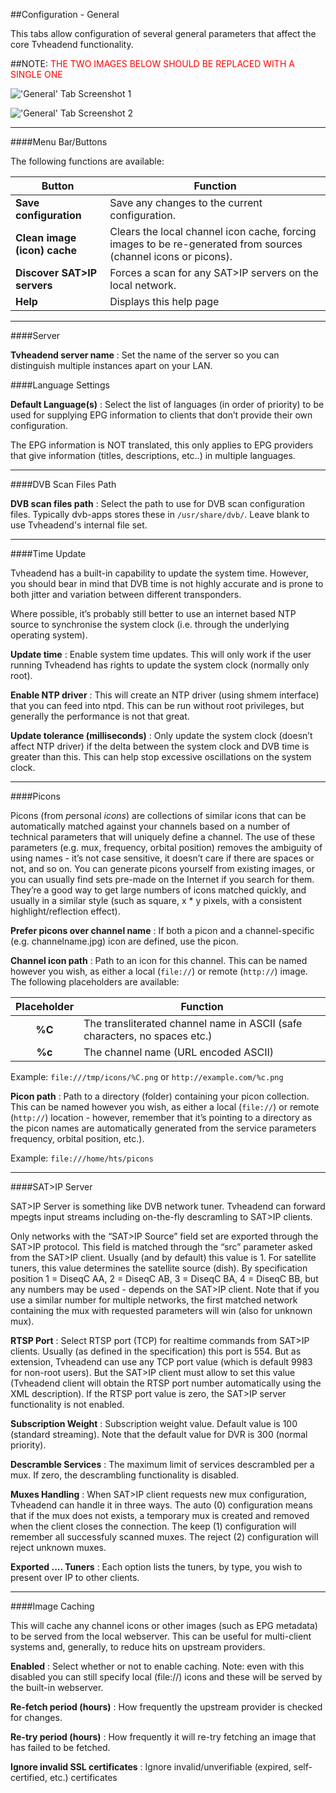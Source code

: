 ##Configuration - General

This tabs allow configuration of several general parameters that affect
the core Tvheadend functionality.

##NOTE: <font color=red>THE TWO IMAGES BELOW SHOULD BE REPLACED WITH A SINGLE ONE</font>

!['General' Tab Screenshot 1](docresources/configgeneraltab1.png)

!['General' Tab Screenshot 2](docresources/configgeneraltab2.png)

---

####Menu Bar/Buttons

The following functions are available:

Button                       | Function
-----------------------------|---------
**Save configuration**       | Save any changes to the current configuration.
**Clean image (icon) cache** | Clears the local channel icon cache, forcing images to be re-generated from sources (channel icons or picons).
**Discover SAT>IP servers**  | Forces a scan for any SAT>IP servers on the local network.
**Help**                     | Displays this help page

---

####Server

**Tvheadend server name**
: Set the name of the server so you can distinguish multiple instances apart
  on your LAN. 

####Language Settings

**Default Language(s)**
: Select the list of languages (in order of priority) to be used for
  supplying EPG information to clients that don’t provide their own
  configuration.
    
The EPG information is NOT translated, this only applies to EPG
providers that give information (titles, descriptions, etc..) in
multiple languages.

---

####DVB Scan Files Path

**DVB scan files path**
: Select the path to use for DVB scan configuration files. Typically
  dvb-apps stores these in `/usr/share/dvb/`. Leave blank to use Tvheadend's
  internal file set.

---

####Time Update
    
Tvheadend has a built-in capability to update the system time.
However, you should bear in mind that DVB time is not highly
accurate and is prone to both jitter and variation between different
transponders.
    
Where possible, it’s probably still better to use an internet based
NTP source to synchronise the system clock (i.e. through the
underlying operating system).

**Update time**
: Enable system time updates. This will only work if the user running
  Tvheadend has rights to update the system clock (normally only root).

**Enable NTP driver**
: This will create an NTP driver (using shmem interface) that you can
  feed into ntpd. This can be run without root privileges, but
  generally the performance is not that great.

**Update tolerance (milliseconds)**
: Only update the system clock (doesn’t affect NTP driver) if the
  delta between the system clock and DVB time is greater than this.
  This can help stop excessive oscillations on the system clock.

---

####Picons

Picons (from *p*ersonal *icons*) are collections of similar icons that
can be automatically matched against your channels based on a number
of technical parameters that will uniquely define a channel. The use
of these parameters (e.g. mux, frequency, orbital position) removes
the ambiguity of using names - it’s not case sensitive, it doesn’t
care if there are spaces or not, and so on. You can generate picons
yourself from existing images, or you can usually find sets pre-made
on the Internet if you search for them. They’re a good way to get
large numbers of icons matched quickly, and usually in a similar
style (such as square, x \* y pixels, with a consistent
highlight/reflection effect).

**Prefer picons over channel name**
: If both a picon and a channel-specific (e.g. channelname.jpg) icon
  are defined, use the picon.

**Channel icon path**
: Path to an icon for this channel. This can be named however you
  wish, as either a local (`file://`) or remote (`http://`) image. The following
  placeholders are available:
    
Placeholder | Function
:----------:| --------
**%C**      | The transliterated channel name in ASCII (safe characters, no spaces etc.)
**%c**      | The channel name (URL encoded ASCII)

Example: `file:///tmp/icons/%C.png` or `http://example.com/%c.png`

**Picon path**
: Path to a directory (folder) containing your picon collection. This
  can be named however you wish, as either a local (`file://`) or remote
  (`http://`) location - however, remember that it’s pointing to a
  directory as the picon names are automatically generated from the
  service parameters frequency, orbital position, etc.).

Example: `file:///home/hts/picons`

---

####SAT>IP Server

SAT>IP Server is something like DVB network tuner. Tvheadend can
forward mpegts input streams including on-the-fly descramling to SAT\>IP
clients.

Only networks with the “SAT>IP Source” field set are exported through
the SAT>IP protocol. This field is matched through the “src” parameter
asked from the SAT>IP client. Usually (and by default) this value is 1.
For satellite tuners, this value determines the satellite source (dish).
By specification position 1 = DiseqC AA, 2 = DiseqC AB, 3 = DiseqC BA, 4
= DiseqC BB, but any numbers may be used - depends on the SAT\>IP
client. Note that if you use a similar number for multiple networks, the
first matched network containing the mux with requested parameters will
win (also for unknown mux).

**RTSP Port**
: Select RTSP port (TCP) for realtime commands from SAT\>IP clients.
  Usually (as defined in the specification) this port is 554. But as
  extension, Tvheadend can use any TCP port value (which is default 9983
  for non-root users). But the SAT>IP client must allow to set this value
  (Tvheadend client will obtain the RTSP port number automatically using
  the XML description). If the RTSP port value is zero, the SAT\>IP server
  functionality is not enabled.

**Subscription Weight**
: Subscription weight value. Default value is 100 (standard streaming).
  Note that the default value for DVR is 300 (normal priority).

**Descramble Services**
: The maximum limit of services descrambled per a mux. If zero, the
  descrambling functionality is disabled.

**Muxes Handling**
: When SAT\>IP client requests new mux configuration, Tvheadend can handle
  it in three ways. The auto (0) configuration means that if the mux does
  not exists, a temporary mux is created and removed when the client
  closes the connection. The keep (1) configuration will remember all
  successfuly scanned muxes. The reject (2) configuration will reject
  unknown muxes.

**Exported .... Tuners**
: Each option lists the tuners, by type, you wish to present over IP to other clients.

---

####Image Caching

This will cache any channel icons or other images (such as EPG metadata)
to be served from the local webserver. This can be useful for
multi-client systems and, generally, to reduce hits on upstream
providers.

**Enabled**
: Select whether or not to enable caching. Note: even with this disabled
  you can still specify local (file://) icons and these will be served by
  the built-in webserver.

**Re-fetch period (hours)**
: How frequently the upstream provider is checked for changes.

**Re-try period (hours)**
: How frequently it will re-try fetching an image that has failed to be
  fetched.

**Ignore invalid SSL certificates**
: Ignore invalid/unverifiable (expired, self-certified, etc.) certificates
